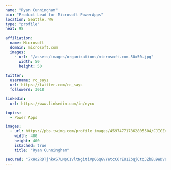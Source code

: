 ```yaml
---
name: "Ryan Cunningham"
bio: "Product Lead for Microsoft PowerApps"
location: Seattle, WA
type: "profile"
heat: 98

affiliation:
  name: Microsoft
  domain: microsoft.com
  images:
    - url: "/assets/images/organizations/microsoft.com-50x50.jpg"
      width: 50
      height: 50

twitter:
  username: rc_says
  url: https://twitter.com/rc_says
  followers: 3018

linkedin:
  url: https://www.linkedin.com/in/rycu

topics:
  - Power Apps

images:
  - url: https://pbs.twimg.com/profile_images/459747717862805504/CJIGZejd_400x400.png
    width: 400
    height: 400
    isCached: true
    title: "Ryan Cunningham"

secured: "7xHo2RDTjhkA57LMpC1VltNgitiVpGGqGvYetcC6rEU1ZbqjCtqJZbEu9WDVaTAvWEQREggKQj+6x6yWN2mLA4QE+n6AoNA1hhjfYgjdLIF/rtrWrLPogwnMvJQ+Nvs+0Hpml5GasN4rk55bXmFzgQ/Qmqf92ujPanqRUQp/Lo5soWjIHOBW4cyh4tlGisth+ulsCvm2JvR75T+PBFoNwE3rQHxo9g5cmQAj2N7N2UUmDq8xqtE/lvTcbOELSoYlgC9HEUWiJoVAI8Y9JJvkdzQcxEuAGkkJHH8ahKpWNJKMzPgU0ieoL4hUnnDzADKy7M6x0uKhSXpllAE1q1dkX95mDcDZSB+50KxSEocgPOCttkwzrny+SYwUV2wANoRQwREPTyd0kQKdgyOHwKpWGr56dw5XWzPCFV1aXH8LpsQ=;jUd/9fCJUAIBiH6r62yMyg=="
---
```


